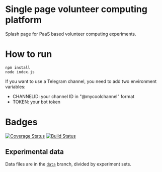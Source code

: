 # Single page volunteer computing platform

Splash page for PaaS based volunteer computing experiments.

# How to run
```
npm install
node index.js
```

If you want to use a Telegram channel, you need to add two environment variables:
* CHANNELID: your channel ID in "@mycoolchannel" format
* TOKEN: your bot token


# Badges

[![Coverage Status](https://coveralls.io/repos/github/JJ/splash-volunteer/badge.svg?branch=master)](https://coveralls.io/github/JJ/splash-volunteer?branch=master) [![Build Status](https://travis-ci.org/JJ/splash-volunteer.svg?branch=master)](https://travis-ci.org/JJ/splash-volunteer)

## Experimental data

Data files are in the
[`data`](https://github.com/JJ/splash-volunteer/tree/data) branch,
divided by experiment sets.
